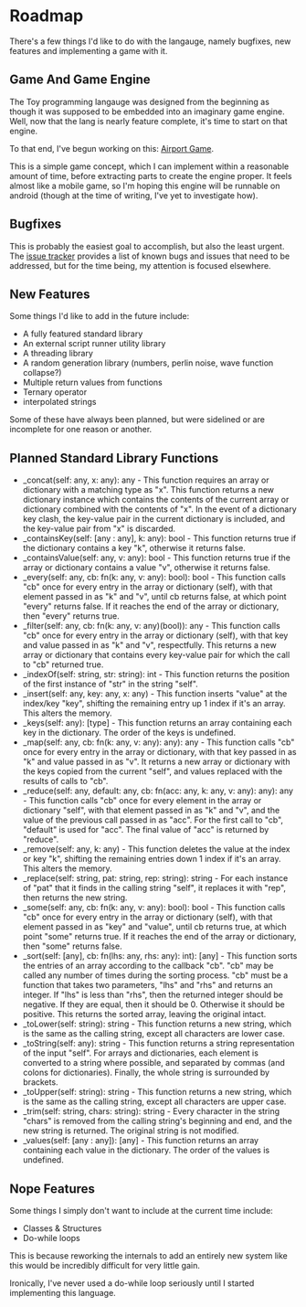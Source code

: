 # Roadmap

There's a few things I'd like to do with the langauge, namely bugfixes, new features and implementing a game with it.

## Game And Game Engine

The Toy programming langauge was designed from the beginning as though it was supposed to be embedded into an imaginary game engine. Well, now that the lang is nearly feature complete, it's time to start on that engine.

To that end, I've begun working on this: [Airport Game](https://github.com/Ratstail91/airport).

This is a simple game concept, which I can implement within a reasonable amount of time, before extracting parts to create the engine proper. It feels almost like a mobile game, so I'm hoping this engine will be runnable on android (though at the time of writing, I've yet to investigate how).

## Bugfixes

This is probably the easiest goal to accomplish, but also the least urgent. The [issue tracker](https://github.com/Ratstail91/Toy/issues) provides a list of known bugs and issues that need to be addressed, but for the time being, my attention is focused elsewhere.

## New Features

Some things I'd like to add in the future include:

* A fully featured standard library
* An external script runner utility library
* A threading library
* A random generation library (numbers, perlin noise, wave function collapse?)
* Multiple return values from functions
* Ternary operator
* interpolated strings

Some of these have always been planned, but were sidelined or are incomplete for one reason or another.

## Planned Standard Library Functions

* _concat(self: any, x: any): any - This function requires an array or dictionary with a matching type as "x". This function returns a new dictionary instance which contains the contents of the current array or dictionary combined with the contents of "x". In the event of a dictionary key clash, the key-value pair in the current dictionary is included, and the key-value pair from "x" is discarded.
* _containsKey(self: [any : any], k: any): bool - This function returns true if the dictionary contains a key "k", otherwise it returns false.
* _containsValue(self: any, v: any): bool - This function returns true if the array or dictionary contains a value "v", otherwise it returns false.
* _every(self: any, cb: fn(k: any, v: any): bool): bool - This function calls "cb" once for every entry in the array or dictionary (self), with that element passed in as "k" and "v", until cb returns false, at which point "every" returns false. If it reaches the end of the array or dictionary, then "every" returns true.
* _filter(self: any, cb: fn(k: any, v: any)(bool)): any - This function calls "cb" once for every entry in the array or dictionary (self), with that key and value passed in as "k" and "v", respectfully. This returns a new array or dictionary that contains every key-value pair for which the call to "cb" returned true.
* _indexOf(self: string, str: string): int - This function returns the position of the first instance of "str" in the string "self".
* _insert(self: any, key: any, x: any) - This function inserts "value" at the index/key "key", shifting the remaining entry up 1 index if it's an array. This alters the memory.
* _keys(self: any): [type] - This function returns an array containing each key in the dictionary. The order of the keys is undefined.
* _map(self: any, cb: fn(k: any, v: any): any): any - This function calls "cb" once for every entry in the array or dictionary, with that key passed in as "k" and value passed in as "v". It returns a new array or dictionary with the keys copied from the current "self", and values replaced with the results of calls to "cb".
* _reduce(self: any, default: any, cb: fn(acc: any, k: any, v: any): any): any - This function calls "cb" once for every element in the array or dictionary "self", with that element passed in as "k" and "v", and the value of the previous call passed in as "acc". For the first call to "cb", "default" is used for "acc". The final value of "acc" is returned by "reduce".
* _remove(self: any, k: any) - This function deletes the value at the index or key "k", shifting the remaining entries down 1 index if it's an array. This alters the memory.
* _replace(self: string, pat: string, rep: string): string - For each instance of "pat" that it finds in the calling string "self", it replaces it with "rep", then returns the new string.
* _some(self: any, cb: fn(k: any, v: any): bool): bool - This function calls "cb" once for every entry in the array or dictionary (self), with that element passed in as "key" and "value", until cb returns true, at which point "some" returns true. If it reaches the end of the array or dictionary, then "some" returns false.
* _sort(self: [any], cb: fn(lhs: any, rhs: any): int): [any] - This function sorts the entries of an array according to the callback "cb". "cb" may be called any number of times during the sorting process. "cb" must be a function that takes two parameters, "lhs" and "rhs" and returns an integer. If "lhs" is less than "rhs", then the returned integer should be negative. If they are equal, then it should be 0. Otherwise it should be positive. This returns the sorted array, leaving the original intact.
* _toLower(self: string): string - This function returns a new string, which is the same as the calling string, except all characters are lower case.
* _toString(self: any): string - This function returns a string representation of the input "self". For arrays and dictionaries, each element is converted to a string where possible, and separated by commas (and colons for dictionaries). Finally, the whole string is surrounded by brackets.
* _toUpper(self: string): string - This function returns a new string, which is the same as the calling string, except all characters are upper case.
* _trim(self: string, chars: string): string - Every character in the string "chars" is removed from the calling string's beginning and end, and the new string is returned. The original string is not modified.
* _values(self: [any : any]): [any] - This function returns an array containing each value in the dictionary. The order of the values is undefined.

## Nope Features

Some things I simply don't want to include at the current time include:

* Classes & Structures
* Do-while loops

This is because reworking the internals to add an entirely new system like this would be incredibly difficult for very little gain.

Ironically, I've never used a do-while loop seriously until I started implementing this language.


